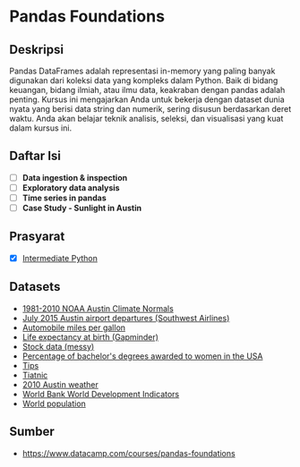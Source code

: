 # Pandas Foundations

## Deskripsi

Pandas DataFrames adalah representasi in-memory yang paling banyak digunakan dari koleksi data yang kompleks dalam Python. Baik di bidang keuangan, bidang ilmiah, atau ilmu data, keakraban dengan pandas adalah penting. Kursus ini mengajarkan Anda untuk bekerja dengan dataset dunia nyata yang berisi data string dan numerik, sering disusun berdasarkan deret waktu. Anda akan belajar teknik analisis, seleksi, dan visualisasi yang kuat dalam kursus ini.

## Daftar Isi

- [ ] **Data ingestion & inspection**
- [ ] **Exploratory data analysis**
- [ ] **Time series in pandas**
- [ ] **Case Study - Sunlight in Austin**

## Prasyarat

- [x] [Intermediate Python](https://github.com/tommypratama/datacamp/tree/master/Intermediate%20Python%20for%20Data%20Science)
   
## Datasets

* [1981-2010 NOAA Austin Climate Normals](https://assets.datacamp.com/production/repositories/497/datasets/5cac0469c3898e93392343c535d5c96c37ebd3c6/NOAA_QCLCD_2011_hourly_13904.txt)
* [July 2015 Austin airport departures (Southwest Airlines)](https://assets.datacamp.com/production/repositories/497/datasets/5b808399816c8dcb8eef08336595ef9b4eb22902/austin_airport_departure_data_2015_july.csv)
* [Automobile miles per gallon](https://assets.datacamp.com/production/repositories/497/datasets/3ed265bae13db503890f98663c33ac16a041e7a3/auto-mpg.csv)
* [Life expectancy at birth (Gapminder)](https://assets.datacamp.com/production/repositories/497/datasets/162a52b5c1991182d67391cf650bfffb33a47f54/life_expectancy_at_birth.csv)
* [Stock data (messy)](https://assets.datacamp.com/production/repositories/497/datasets/4e8cdfbf9e125bb723981f9218bee16194c7d869/messy_stock_data.tsv)
* [Percentage of bachelor's degrees awarded to women in the USA](https://assets.datacamp.com/production/repositories/497/datasets/5f4f1a9bab95fba4d7fea1ad3c30dcab8f5b9c96/percent-bachelors-degrees-women-usa.csv)
* [Tips](https://assets.datacamp.com/production/repositories/497/datasets/5d401fe7e4c270da0c3b2f651c73c4a5a8771490/tips.csv)
* [Tiatnic](https://assets.datacamp.com/production/repositories/497/datasets/e280ed94bf4539afb57d8b1cbcc14bcf660d3c63/titanic.csv)
* [2010 Austin weather](https://assets.datacamp.com/production/repositories/497/datasets/4d7b2bc6b10b527dc297707fb92fa46b10ac1be5/weather_data_austin_2010.csv)
* [World Bank World Development Indicators](https://assets.datacamp.com/production/repositories/497/datasets/2175fef4b3691db03449bbc7ddffb740319c1131/world_ind_pop_data.csv)
* [World population](https://assets.datacamp.com/production/repositories/497/datasets/cc1de7b583ec7eb6196df30845d32241fe15d643/world_population.csv)


## Sumber

* https://www.datacamp.com/courses/pandas-foundations